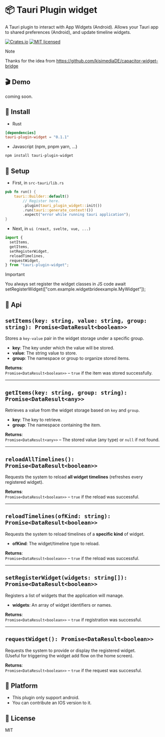 # 📦 Tauri Plugin widget
A Tauri plugin to interact with App Widgets (Android). Allows your Tauri app to shared preferences (Android), and update timeline widgets.

[![Crates.io][crates-badge]][crates-url]
[![MIT licensed][mit-badge]][mit-url]

[crates-badge]: https://img.shields.io/crates/v/tauri-plugin-widget.svg
[crates-url]: https://crates.io/crates/tauri-plugin-widget
[mit-badge]: https://img.shields.io/badge/license-MIT-blue.svg
[mit-url]: LICENSE


> [!NOTE]  
> Thanks for the idea from https://github.com/kisimediaDE/capacitor-widget-bridge

## 🎬 Demo
coming soon.


## 🚀 Install
- Rust
```toml
[dependencies]
tauri-plugin-widget = "0.1.1"
```
- Javascript (npm, pnpm yarn, ...)
```bash
npm install tauri-plugin-widget
```

## 📱 Setup
- First, in `src-tauri/lib.rs`
```rust
pub fn run() {
    tauri::Builder::default()
        // Register here.
        .plugin(tauri_plugin_widget::init())
        .run(tauri::generate_context!())
        .expect("error while running tauri application");
}
```
- Next, in `ui (react, svelte, vue, ...)`
```javascript
import {
  setItems,
  getItems,
  setRegisterWidget,
  reloadTimelines,
  requestWidget,
} from "tauri-plugin-widget";
```
> [!IMPORTANT]  
> You always set register the widget classes in JS code 
await setRegisterWidget(["com.example.widgetbrideexample.MyWidget"]);

## 📖 Api
## `setItems(key: string, value: string, group: string): Promise<DataResult<boolean>>`
Stores a `key-value` pair in the widget storage under a specific group.

- **key**: The key under which the value will be stored.  
- **value**: The string value to store.  
- **group**: The namespace or group to organize stored items.  

**Returns**:  
`Promise<DataResult<boolean>>` – `true` if the item was stored successfully.  

---

## `getItems(key: string, group: string): Promise<DataResult<any>>`
Retrieves a value from the widget storage based on `key` and `group`.

- **key**: The key to retrieve.  
- **group**: The namespace containing the item.  

**Returns**:  
`Promise<DataResult<any>>` – The stored value (any type) or `null` if not found.  

---

## `reloadAllTimelines(): Promise<DataResult<boolean>>`
Requests the system to reload **all widget timelines** (refreshes every registered widget).

**Returns**:  
`Promise<DataResult<boolean>>` – `true` if the reload was successful.  

---

## `reloadTimelines(ofKind: string): Promise<DataResult<boolean>>`
Requests the system to reload timelines of a **specific kind** of widget.

- **ofKind**: The widget/timeline type to reload.  

**Returns**:  
`Promise<DataResult<boolean>>` – `true` if the reload was successful.  

---

## `setRegisterWidget(widgets: string[]): Promise<DataResult<boolean>>`
Registers a list of widgets that the application will manage.

- **widgets**: An array of widget identifiers or names.  

**Returns**:  
`Promise<DataResult<boolean>>` – `true` if registration was successful.  

---

## `requestWidget(): Promise<DataResult<boolean>>`
Requests the system to provide or display the registered widget.  
(Useful for triggering the widget add flow on the home screen).

**Returns**:  
`Promise<DataResult<boolean>>` – `true` if the request was successful.

## 📱 Platform 
- This plugin only support android.
- You can contribute an IOS version to it.

## 🪪 License
MIT